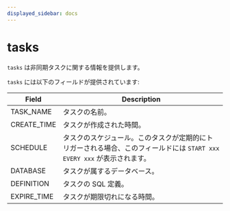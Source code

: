 ```yaml
---
displayed_sidebar: docs
---
```


# tasks

`tasks` は非同期タスクに関する情報を提供します。

`tasks` には以下のフィールドが提供されています:

| **Field**   | **Description**                                              |
| ----------- | ------------------------------------------------------------ |
| TASK_NAME   | タスクの名前。                                               |
| CREATE_TIME | タスクが作成された時間。                                     |
| SCHEDULE    | タスクのスケジュール。このタスクが定期的にトリガーされる場合、このフィールドには `START xxx EVERY xxx` が表示されます。 |
| DATABASE    | タスクが属するデータベース。                                 |
| DEFINITION  | タスクの SQL 定義。                                          |
| EXPIRE_TIME | タスクが期限切れになる時間。                                 |
